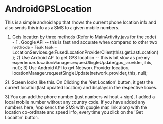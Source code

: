 # AndroidGPSLocation
This is a simple android app that shows the current phone location info and also sends this info as a SMS to a given mobile numbers.

1. Gets location by three methods (Refer to MainActivity.java for the code) - 
   1). Google API -- this is fast and accurate when compared to other two methods - 
           Task<Location> task = LocationServices.getFusedLocationProviderClient(this).getLastLocation();
   2) Use Android API to get GPS location --  this is bit slow as pre my experience.
         locationManager.requestSingleUpdate(gps_provider, this, null);
   3) Use Android API to get Network Provider location.
         locationManager.requestSingleUpdate(network_provider, this, null);

2). Screen looks like this. 
On Clicking the 'Get Location' button, it gets the current location(last updated location) and displays in the respective boxes.

3).You can add the phone number (just numbers without + sign). I added a local mobile number without any country code. 
If you have added any numbers here, App sends the SMS with google map link along with the location co-ordinate and speed info,
every time you click on the 'Get Locaiton' button.




